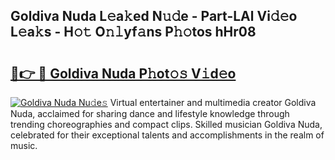 ## Goldiva Nuda L𝚎a𝚔ed N𝚞𝚍e - Part-LAl Vi𝚍𝚎o L𝚎a𝚔s - H𝚘𝚝 O𝚗𝚕yf𝚊ns P𝚑𝚘tos hHr08

# <h2><a href="http://kf9yyxk.oniu.top/?m=Goldiva+Nuda">🔗👉 🔴 Goldiva Nuda P𝚑ot𝚘𝚜 V𝚒d𝚎o</a></h2>

[![Goldiva Nuda Nu𝚍e𝚜](https://i.imgur.com/0qMVB7G.gif)](http://kf9yyxk.oniu.top/?m=Goldiva+Nuda)
Virtual entertainer and multimedia creator Goldiva Nuda, acclaimed for sharing dance and lifestyle knowledge through trending choreographies and compact clips. Skilled musician Goldiva Nuda, celebrated for their exceptional talents and accomplishments in the realm of music.  
